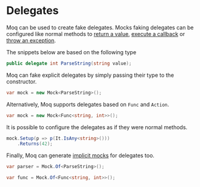# Delegates

Moq can be used to create fake delegates. Mocks faking delegates can be configured like normal methods to [return a value](https://github.com/emgdev/unit-testing-csharp/tree/c1e06f02ecb67288bafa6a2fe26e4d233f910b0e/docs/Results/README.md), [execute a callback](https://github.com/emgdev/unit-testing-csharp/tree/c1e06f02ecb67288bafa6a2fe26e4d233f910b0e/docs/Callbacks/README.md) or [throw an exception](https://github.com/emgdev/unit-testing-csharp/tree/c1e06f02ecb67288bafa6a2fe26e4d233f910b0e/docs/Exceptions/README.md).

The snippets below are based on the following type

```csharp
public delegate int ParseString(string value);
```

Moq can fake explicit delegates by simply passing their type to the constructor.

```csharp
var mock = new Mock<ParseString>();
```

Alternatively, Moq supports delegates based on `Func` and `Action`.

```csharp
var mock = new Mock<Func<string, int>>();
```

It is possible to configure the delegates as if they were normal methods.

```csharp
mock.Setup(p => p(It.IsAny<string>()))
    .Returns(42);
```

Finally, Moq can generate [implicit mocks](https://github.com/emgdev/unit-testing-csharp/tree/c1e06f02ecb67288bafa6a2fe26e4d233f910b0e/docs/Implicit-mocks/README.md) for delegates too.

```csharp
var parser = Mock.Of<ParseString>();

var func = Mock.Of<Func<string, int>>();
```

